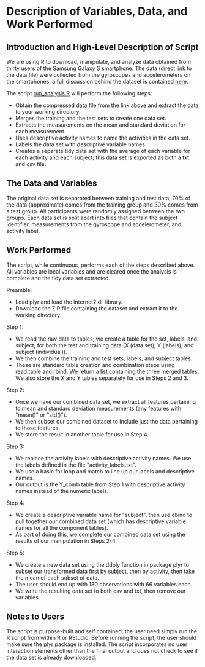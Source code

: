 Description of Variables, Data, and Work Performed
======================


## Introduction and High-Level Description of Script

We are using R to download, manipulate, and analyze data obtained from thirty users of the Samsung Galaxy S smartphone.  The data (direct <a href="https://d396qusza40orc.cloudfront.net/getdata%2Fprojectfiles%2FUCI%20HAR%20Dataset.zip">link</a> to the data file) were collected from the gyroscopes and accelerometers on the smartphones; a full discussion behind the dataset is contained <a href="http://archive.ics.uci.edu/ml/datasets/Human+Activity+Recognition+Using+Smartphones">here</a>.

The script <a href="https://github.com/nathanpatterson/GettingandCleaningData/blob/master/run_analysis.R">run_analysis.R</a> will perform the following steps:
* Obtain the compressed data file from the link above and extract the data to your working directory.
* Merges the training and the test sets to create one data set.
* Extracts the measurements on the mean and standard deviation for each measurement.
* Uses descriptive activity names to name the activities in the data set.
* Labels the data set with descriptive variable names.
* Creates a separate tidy data set with the average of each variable for each activity and each subject; this data set is exported as both a txt and csv file.

## The Data and Variables
The original data set is separated between training and test data; 70% of the data (approximate) comes from the training group and 30% comes from a test group.  All participants were randomly assigned between the two groups.  Each data set is split apart into files that contain the subject identifier, measurements from the gyroscope and accelerometer, and activity label.

## Work Performed
The script, while continuous, performs each of the steps described above.  All variables are local variables and are cleared once the analysis is complete and the tidy data set extracted.

Preamble:
* Load plyr and load the internet2.dll library.
* Download the ZIP file containing the dataset and extract it to the working directory.

Step 1:
* We read the raw data to tables; we create a table for the set, labels, and subject, for both the test and training data  (X (data set), Y (labels), and subject (individual)).
* We then combine the training and test sets, labels, and subject tables.
* These are standard table creation and combination steps using read.table and rbind.  We return a list containing the three merged tables.  We also store the X and Y tables separately for use in Steps 2 and 3.

Step 2:
* Once we have our combined data set, we extract all features pertaining to mean and standard deviation measurements (any features with "mean()" or "std()").
* We then subset our combined dataset to include just the data pertaining to those features.
* We store the result in another table for use in Step 4.

Step 3:
* We replace the activity labels with descriptive activity names.  We use the labels defined in the file "activity_labels.txt".
* We use a basic for loop and match to line up our labels and descriptive names.
* Our output is the Y_comb table from Step 1 with descriptive activity names instead of the numeric labels.

Step 4:
* We create a descriptive variable name for "subject", then use cbind to pull together our combined data set (which has descriptive variable names for all the component tables).
* As part of doing this, we complete our combined data set using the results of our manipulation in Steps 2-4.

Step 5:
* We create a new data set using the ddply function in package plyr to subset our transformed data first by subject, then by activity, then take the mean of each subset of data.
* The user should end up with 180 observations with 66 variables each.
* We write the resulting data set to both csv and txt, then remove our variables.

## Notes to Users
The script is purpose-built and self contained; the user need simply run the R script from within R or RStudio.  Before running the script, the user should make sure the <a href="http://cran.r-project.org/web/packages/plyr/index.html">plyr</a> package is installed.  The script incorporates no user interaction elements other than the final output and does not check to see if the data set is already downloaded.
